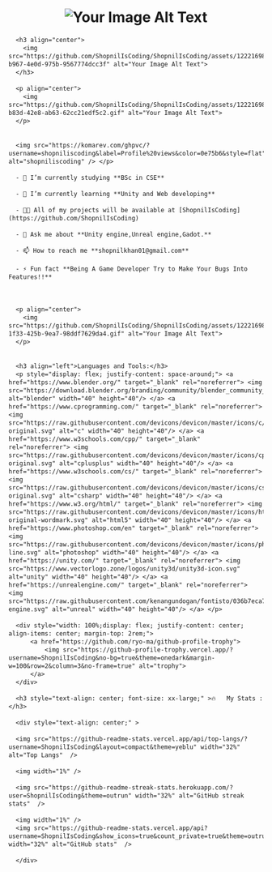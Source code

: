 <h1 align="center">
        <img src="https://github.com/ShopnilIsCoding/ShopnilIsCoding/assets/122216988/7af217b5-366c-48df-a80c-18b0684af3bb" alt="Your Image Alt Text">
      </h1>
      
      
      <h3 align="center">
        <img src="https://github.com/ShopnilIsCoding/ShopnilIsCoding/assets/122216988/c5735db0-b967-4e0d-975b-9567774dcc3f" alt="Your Image Alt Text">
      </h3>
      
      <p align="center">
        <img src="https://github.com/ShopnilIsCoding/ShopnilIsCoding/assets/122216988/74105e5d-b83d-42e8-ab63-62cc21edf5c2.gif" alt="Your Image Alt Text">
      </p>
      
        
      <img src="https://komarev.com/ghpvc/?username=shopniliscoding&label=Profile%20views&color=0e75b6&style=flat" alt="shopniliscoding" /> </p>
      
      - 🔭 I’m currently studying **BSc in CSE**
      
      - 🌱 I’m currently learning **Unity and Web developing**
      
      - 👨‍💻 All of my projects will be available at [ShopnilIsCoding](https://github.com/ShopnilIsCoding)
      
      - 💬 Ask me about **Unity engine,Unreal engine,Gadot.**
      
      - 📫 How to reach me **shopnilkhan01@gmail.com**
      
      - ⚡ Fun fact **Being A Game Developer Try to Make Your Bugs Into Features!!**
      
      
      
      <p align="center">
        <img src="https://github.com/ShopnilIsCoding/ShopnilIsCoding/assets/122216988/d484052b-1f33-425b-9ea7-98ddf7629da4.gif" alt="Your Image Alt Text">
      </p>
      
      
      <h3 align="left">Languages and Tools:</h3>
      <p style="display: flex; justify-content: space-around;"> <a href="https://www.blender.org/" target="_blank" rel="noreferrer"> <img src="https://download.blender.org/branding/community/blender_community_badge_white.svg" alt="blender" width="40" height="40"/> </a> <a href="https://www.cprogramming.com/" target="_blank" rel="noreferrer"> <img src="https://raw.githubusercontent.com/devicons/devicon/master/icons/c/c-original.svg" alt="c" width="40" height="40"/> </a> <a href="https://www.w3schools.com/cpp/" target="_blank" rel="noreferrer"> <img src="https://raw.githubusercontent.com/devicons/devicon/master/icons/cplusplus/cplusplus-original.svg" alt="cplusplus" width="40" height="40"/> </a> <a href="https://www.w3schools.com/cs/" target="_blank" rel="noreferrer"> <img src="https://raw.githubusercontent.com/devicons/devicon/master/icons/csharp/csharp-original.svg" alt="csharp" width="40" height="40"/> </a> <a href="https://www.w3.org/html/" target="_blank" rel="noreferrer"> <img src="https://raw.githubusercontent.com/devicons/devicon/master/icons/html5/html5-original-wordmark.svg" alt="html5" width="40" height="40"/> </a> <a href="https://www.photoshop.com/en" target="_blank" rel="noreferrer"> <img src="https://raw.githubusercontent.com/devicons/devicon/master/icons/photoshop/photoshop-line.svg" alt="photoshop" width="40" height="40"/> </a> <a href="https://unity.com/" target="_blank" rel="noreferrer"> <img src="https://www.vectorlogo.zone/logos/unity3d/unity3d-icon.svg" alt="unity" width="40" height="40"/> </a> <a href="https://unrealengine.com/" target="_blank" rel="noreferrer"> <img src="https://raw.githubusercontent.com/kenangundogan/fontisto/036b7eca71aab1bef8e6a0518f7329f13ed62f6b/icons/svg/brand/unreal-engine.svg" alt="unreal" width="40" height="40"/> </a> </p>
      
      <div style="width: 100%;display: flex; justify-content: center; align-items: center; margin-top: 2rem;">
          <a href="https://github.com/ryo-ma/github-profile-trophy">
              <img src="https://github-profile-trophy.vercel.app/?username=ShopnilIsCoding&no-bg=true&theme=onedark&margin-w=100&row=2&column=3&no-frame=true" alt="trophy">
          </a>
      </div>
      
      <h3 style="text-align: center; font-size: xx-large;" >🔥   My Stats :</h3>
      
      <div style="text-align: center;" >
      
      <img src="https://github-readme-stats.vercel.app/api/top-langs/?username=ShopnilIsCoding&layout=compact&theme=yeblu" width="32%" alt="Top Langs"  />
      
      <img width="1%" />
      
      <img src="https://github-readme-streak-stats.herokuapp.com/?user=ShopnilIsCoding&theme=outrun" width="32%" alt="GitHub streak stats"  />
      
      <img width="1%" />
      <img src="https://github-readme-stats.vercel.app/api?username=ShopnilIsCoding&show_icons=true&count_private=true&theme=outrun" width="32%" alt="GitHub stats"  />
      
      </div>
      
